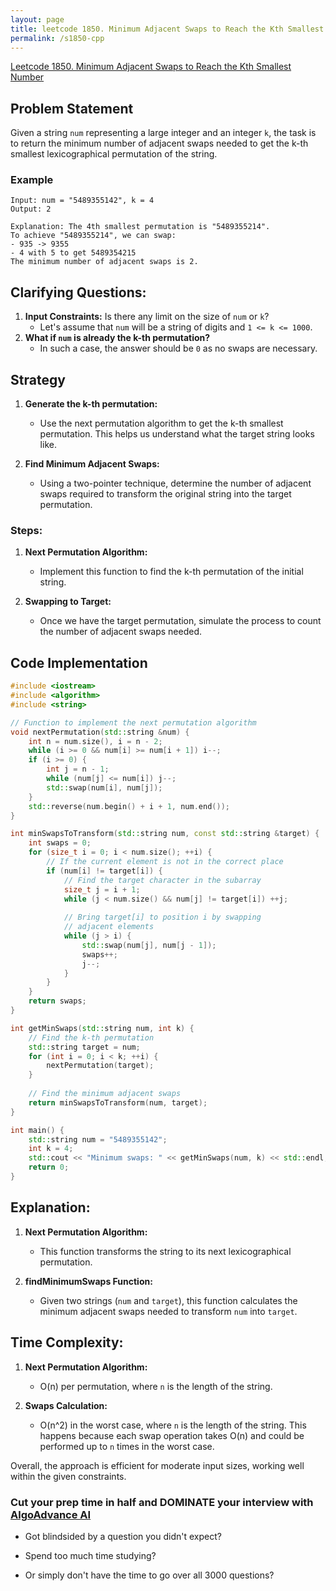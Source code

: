 ```yaml
---
layout: page
title: leetcode 1850. Minimum Adjacent Swaps to Reach the Kth Smallest Number
permalink: /s1850-cpp
---
```

[Leetcode 1850. Minimum Adjacent Swaps to Reach the Kth Smallest Number](https://algoadvance.github.io/algoadvance/l1850)
## Problem Statement

Given a string `num` representing a large integer and an integer `k`, the task is to return the minimum number of adjacent swaps needed to get the k-th smallest lexicographical permutation of the string.

### Example
```
Input: num = "5489355142", k = 4
Output: 2

Explanation: The 4th smallest permutation is "5489355214". 
To achieve "5489355214", we can swap:
- 935 -> 9355
- 4 with 5 to get 5489354215
The minimum number of adjacent swaps is 2.
```

## Clarifying Questions:
1. **Input Constraints:** Is there any limit on the size of `num` or `k`?
   - Let's assume that `num` will be a string of digits and `1 <= k <= 1000`.
2. **What if `num` is already the k-th permutation?**
   - In such a case, the answer should be `0` as no swaps are necessary.

## Strategy

1. **Generate the k-th permutation:**
   - Use the next permutation algorithm to get the k-th smallest permutation. This helps us understand what the target string looks like.
   
2. **Find Minimum Adjacent Swaps:**
   - Using a two-pointer technique, determine the number of adjacent swaps required to transform the original string into the target permutation.

### Steps:
1. **Next Permutation Algorithm:**
   - Implement this function to find the k-th permutation of the initial string.

2. **Swapping to Target:**
   - Once we have the target permutation, simulate the process to count the number of adjacent swaps needed.

## Code Implementation

```cpp
#include <iostream>
#include <algorithm>
#include <string>

// Function to implement the next permutation algorithm
void nextPermutation(std::string &num) {
    int n = num.size(), i = n - 2;
    while (i >= 0 && num[i] >= num[i + 1]) i--;
    if (i >= 0) {
        int j = n - 1;
        while (num[j] <= num[i]) j--;
        std::swap(num[i], num[j]);
    }
    std::reverse(num.begin() + i + 1, num.end());
}

int minSwapsToTransform(std::string num, const std::string &target) {
    int swaps = 0;
    for (size_t i = 0; i < num.size(); ++i) {
        // If the current element is not in the correct place
        if (num[i] != target[i]) {
            // Find the target character in the subarray
            size_t j = i + 1;
            while (j < num.size() && num[j] != target[i]) ++j;
            
            // Bring target[i] to position i by swapping 
            // adjacent elements
            while (j > i) {
                std::swap(num[j], num[j - 1]);
                swaps++;
                j--;
            }
        }
    }
    return swaps;
}

int getMinSwaps(std::string num, int k) {
    // Find the k-th permutation
    std::string target = num;
    for (int i = 0; i < k; ++i) {
        nextPermutation(target);
    }
    
    // Find the minimum adjacent swaps
    return minSwapsToTransform(num, target);
}

int main() {
    std::string num = "5489355142";
    int k = 4;
    std::cout << "Minimum swaps: " << getMinSwaps(num, k) << std::endl;
    return 0;
}
```

## Explanation:
1. **Next Permutation Algorithm:**
   - This function transforms the string to its next lexicographical permutation.
   
2. **findMinimumSwaps Function:**
   - Given two strings (`num` and `target`), this function calculates the minimum adjacent swaps needed to transform `num` into `target`.

## Time Complexity:
1. **Next Permutation Algorithm:**
   - O(n) per permutation, where `n` is the length of the string.
   
2. **Swaps Calculation:**
   - O(n^2) in the worst case, where `n` is the length of the string. This happens because each swap operation takes O(n) and could be performed up to `n` times in the worst case.

Overall, the approach is efficient for moderate input sizes, working well within the given constraints.


### Cut your prep time in half and DOMINATE your interview with [AlgoAdvance AI](https://algoAdvance.com)

- Got blindsided by a question you didn't expect?

- Spend too much time studying?

- Or simply don't have the time to go over all 3000 questions?

